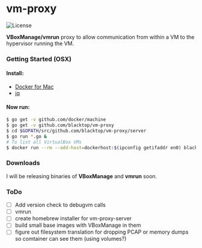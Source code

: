 # vm-proxy
![License][license]  

**VBoxManage/vmrun** proxy to allow communication from within a VM to the hypervisor running the VM.

[godoc]: https://godoc.org/github.com/blacktop/vm-proxy?status.svg
[license]: https://img.shields.io/github/license/blacktop/vm-proxy.svg

### Getting Started (OSX)

#### Install:
 - [Docker for Mac](https://beta.docker.com/)
 - [jq](https://stedolan.github.io/jq/)  

#### Now run:
```bash
$ go get -v github.com/docker/machine
$ go get -v github.com/blacktop/vm-proxy
$ cd $GOPATH/src/github.com/blacktop/vm-proxy/server
$ go run *.go &
# To list all VirtualBox VMs
$ docker run --rm --add-host=dockerhost:$(ipconfig getifaddr en0) blacktop/vbox list vms
```

### Downloads
I will be releasing binaries of **VBoxManage** and **vmrun** soon.

### ToDo
 - [ ] Add version check to debugvm calls
 - [ ] vmrun
 - [ ] create homebrew installer for vm-proxy-server
 - [ ] build small base images with VBoxManage in them
 - [ ] figure out filesystem translation for dropping PCAP or memory dumps so comtainer can see them (using volumes?)